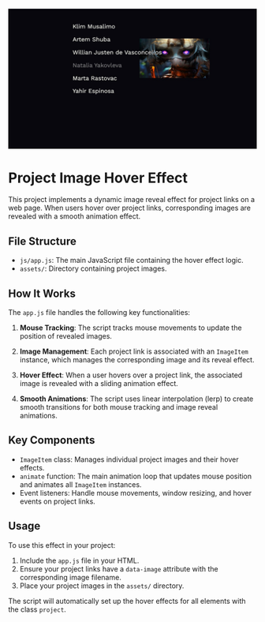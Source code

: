 ![alt text](<assets/bandicam 2024-09-02 21-07-19-379.jpg>)

# Project Image Hover Effect

This project implements a dynamic image reveal effect for project links on a web page. When users hover over project links, corresponding images are revealed with a smooth animation effect.

## File Structure

-   `js/app.js`: The main JavaScript file containing the hover effect logic.
-   `assets/`: Directory containing project images.

## How It Works

The `app.js` file handles the following key functionalities:

1. **Mouse Tracking**: The script tracks mouse movements to update the position of revealed images.

2. **Image Management**: Each project link is associated with an `ImageItem` instance, which manages the corresponding image and its reveal effect.

3. **Hover Effect**: When a user hovers over a project link, the associated image is revealed with a sliding animation effect.

4. **Smooth Animations**: The script uses linear interpolation (lerp) to create smooth transitions for both mouse tracking and image reveal animations.

## Key Components

-   `ImageItem` class: Manages individual project images and their hover effects.
-   `animate` function: The main animation loop that updates mouse position and animates all `ImageItem` instances.
-   Event listeners: Handle mouse movements, window resizing, and hover events on project links.

## Usage

To use this effect in your project:

1. Include the `app.js` file in your HTML.
2. Ensure your project links have a `data-image` attribute with the corresponding image filename.
3. Place your project images in the `assets/` directory.

The script will automatically set up the hover effects for all elements with the class `project`.
